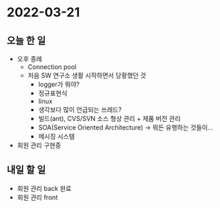 # 2022-03-21
## 오늘 한 일
- 오후 종례
  - Connection pool
  - 처음 SW 연구소 생활 시작하면서 당황했던 것
    - logger가 뭐야?
    - 정규표현식
    - linux
    - 생각보다 많이 언급되는 쓰레드?
    - 빌드(ant), CVS/SVN 소스 형상 관리 + 제품 버전 관리
    - SOA(Service Oriented Architecture) -> 뭐든 유행하는 것들이...
    - 메시징 시스템
- 회원 관리 구현중
## 내일 할 일
- 회원 관리 back 완료
- 회원 관리 front